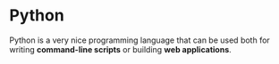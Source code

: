 # Python

Python is a very nice programming language that can be used both for writing **command-line scripts** or building **web applications**.